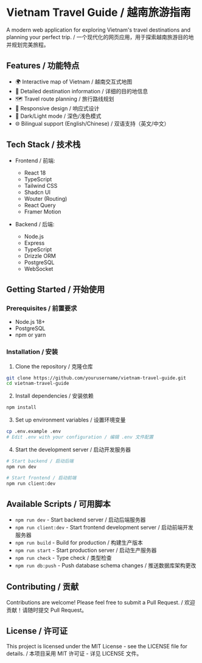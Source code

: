 # Vietnam Travel Guide / 越南旅游指南

A modern web application for exploring Vietnam's travel destinations and planning your perfect trip. / 一个现代化的网页应用，用于探索越南旅游目的地并规划完美旅程。

## Features / 功能特点

- 🌍 Interactive map of Vietnam / 越南交互式地图
- 📍 Detailed destination information / 详细的目的地信息
- 🗺️ Travel route planning / 旅行路线规划
- 📱 Responsive design / 响应式设计
- 🌙 Dark/Light mode / 深色/浅色模式
- 🌐 Bilingual support (English/Chinese) / 双语支持（英文/中文）

## Tech Stack / 技术栈

- Frontend / 前端:
  - React 18
  - TypeScript
  - Tailwind CSS
  - Shadcn UI
  - Wouter (Routing)
  - React Query
  - Framer Motion

- Backend / 后端:
  - Node.js
  - Express
  - TypeScript
  - Drizzle ORM
  - PostgreSQL
  - WebSocket

## Getting Started / 开始使用

### Prerequisites / 前置要求

- Node.js 18+
- PostgreSQL
- npm or yarn

### Installation / 安装

1. Clone the repository / 克隆仓库
```bash
git clone https://github.com/yourusername/vietnam-travel-guide.git
cd vietnam-travel-guide
```

2. Install dependencies / 安装依赖
```bash
npm install
```

3. Set up environment variables / 设置环境变量
```bash
cp .env.example .env
# Edit .env with your configuration / 编辑 .env 文件配置
```

4. Start the development server / 启动开发服务器
```bash
# Start backend / 启动后端
npm run dev

# Start frontend / 启动前端
npm run client:dev
```

## Available Scripts / 可用脚本

- `npm run dev` - Start backend server / 启动后端服务器
- `npm run client:dev` - Start frontend development server / 启动前端开发服务器
- `npm run build` - Build for production / 构建生产版本
- `npm run start` - Start production server / 启动生产服务器
- `npm run check` - Type check / 类型检查
- `npm run db:push` - Push database schema changes / 推送数据库架构更改

## Contributing / 贡献

Contributions are welcome! Please feel free to submit a Pull Request. / 欢迎贡献！请随时提交 Pull Request。

## License / 许可证

This project is licensed under the MIT License - see the LICENSE file for details. / 本项目采用 MIT 许可证 - 详见 LICENSE 文件。 